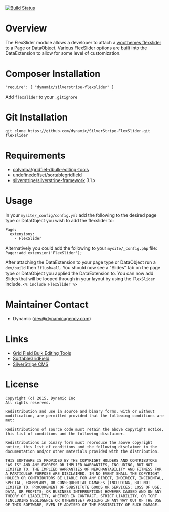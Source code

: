 [![Build Status](https://travis-ci.org/dynamic/SilverStripe-FlexSlider.svg)](https://travis-ci.org/dynamic/SilverStripe-FlexSlider)

Overview
=======================

The FlexSlider module allows a developer to attach a [woothemes flexslider](https://github.com/woothemes/FlexSlider) to a Page or DataObject. Various FlexSlider options are built into the DataExtension to allow for some level of customization.

Composer Installation
=======================

`"require": { "dynamic/silverstripe-flexslider" }`

Add `flexslider` to your `.gitignore`

Git Installation
=======================

`git clone https://github.com/dynamic/SilverStripe-FlexSlider.git flexslider`

Requirements
=======================

* [colymba/gridfiel-dbulk-editing-tools](https://github.com/colymba/GridFieldBulkEditingTools)
* [undefinedoffset/sortablegridfield](https://github.com/UndefinedOffset/SortableGridField)
* [silverstripe/silverstripe-framework](https://github.com/silverstripe/silverstripe-framework) 3.1.x

Usage
=======================

In your `mysite/_config/config.yml` add the following to the desired page type or DataObject you wish to add the flexslider to:

```
Page:
  extensions:
    - FlexSlider
```

Alternatively you could add the following to your `mysite/_config.php` file: ```Page::add_extension('FlexSlider');```

After attaching the DataExtension to your page type or DataObject run a `dev/build` then `?flush=all`. You should now see a "Slides" tab on the page type or DataObject you applied the DataExtension to. You can now add Slides that will be looped through in your layout by using the `FlexSlider` include.
`<% include FlexSlider %>`

Maintainer Contact
=======================

* Dynamic (<dev@dynamicagency.com>)

Links
=======================

* [Grid Field Bulk Editing Tools](https://github.com/colymba/GridFieldBulkEditingTools)
* [SortableGridField](https://github.com/UndefinedOffset/SortableGridField)
* [SilverStripe CMS](http://silverstripe.org/)

License
=================================

	Copyright (c) 2015, Dynamic Inc
	All rights reserved.

	Redistribution and use in source and binary forms, with or without modification, are permitted provided that the following conditions are met:

	Redistributions of source code must retain the above copyright notice, this list of conditions and the following disclaimer.
	
	Redistributions in binary form must reproduce the above copyright notice, this list of conditions and the following disclaimer in the documentation and/or other materials provided with the distribution.
	
	THIS SOFTWARE IS PROVIDED BY THE COPYRIGHT HOLDERS AND CONTRIBUTORS "AS IS" AND ANY EXPRESS OR IMPLIED WARRANTIES, INCLUDING, BUT NOT LIMITED TO, THE IMPLIED WARRANTIES OF MERCHANTABILITY AND FITNESS FOR A PARTICULAR PURPOSE ARE DISCLAIMED. IN NO EVENT SHALL THE COPYRIGHT HOLDER OR CONTRIBUTORS BE LIABLE FOR ANY DIRECT, INDIRECT, INCIDENTAL, SPECIAL, EXEMPLARY, OR CONSEQUENTIAL DAMAGES (INCLUDING, BUT NOT LIMITED TO, PROCUREMENT OF SUBSTITUTE GOODS OR SERVICES; LOSS OF USE, DATA, OR PROFITS; OR BUSINESS INTERRUPTION) HOWEVER CAUSED AND ON ANY THEORY OF LIABILITY, WHETHER IN CONTRACT, STRICT LIABILITY, OR TORT (INCLUDING NEGLIGENCE OR OTHERWISE) ARISING IN ANY WAY OUT OF THE USE OF THIS SOFTWARE, EVEN IF ADVISED OF THE POSSIBILITY OF SUCH DAMAGE.
